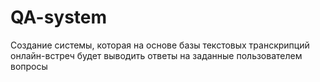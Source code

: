 # QA-system
Cоздание системы, которая на основе базы текстовых транскрипций онлайн-встреч будет выводить ответы на заданные пользователем вопросы
